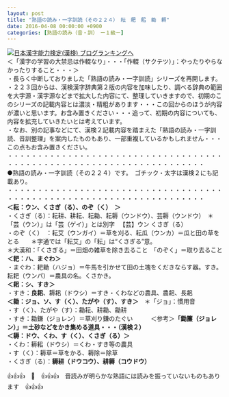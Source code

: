 ```yaml
---
layout: post
title: "熟語の読み・一字訓読（その２２４）　耘　耙　耜　耡　耨"
date: 2016-04-08 00:00:00 +0900
categories: [熟語の読み（音・訓）　ー１級－]
---
```


[![](/syuusyuu9701/assets/images/熟語の読み・一字訓読（その２２４）-耘-耙-耜-耡-耨-br_c_3028_1.gif)](http://blog.with2.net/link.php?1659096:3028 "日本漢字能力検定(漢検) ブログランキングへ")[日本漢字能力検定(漢検) ブログランキングへ](http://blog.with2.net/link.php?1659096:3028)  
＜「漢字の学習の大禁忌は作輟なり」・・・「作輟（サクテツ）」：やったりやらなかったりすること・・・＞  
・長らく中断しておりました「熟語の読み・一字訓読」シリーズを再開します。  
・２２３回からは、漢検漢字辞典第２版の内容を加味したり、調べる辞典の範囲を大字源・漢字源などまで拡大した内容にて、整理していきますので、初期のこのシリーズの記載内容とは濃淡・精粗があります・・・この回からのほうが内容が濃いと思います。お含み置きください・・・追って、初期の内容についても、内容を拡充していきたいとは考えています。  
・なお、別の記事などにて、漢検２記載内容を踏まえた「熟語の読み・一字訓読、音訓整理」を案内したものもあり、一部重複しているかもしれません・・・この点もお含み置きください。  
・・・・・・・・・・・・・・・・・・・・・・・・・・・・・・・・・・・・・・・・・・・・・・・・・・・・・・・・・・・・・・・・・・・・・  
●熟語の読み・一字訓読（その２２４）です。　ゴチック・太字は漢検２にも記載あり。  
・・・・・・・・・・・・・・・・・・・・・・・・・・・・・・・・・・・・・・・・・・・・・・・・・・・・・・・・・・・・・・・・・・・・・  
**＜耘：ウン、くさぎ（る）、のぞ（く）　＞**  
・くさぎ（る）：耘耕、耕耘、耘耡、耘耨（ウンドウ）、芸耨（ウンドウ）　＊「芸（ウン）」は「芸（ゲイ）」とは別字 　【芸】ウン くさぎ（る）  
・のぞ（く）　：耘艾（ウンガイ）＝草を刈る、耘瓜（ウンカ）＝瓜と田の草をとる　　＊字通では「耘艾」の「耘」は“くさぎる”意。  
＊大漢和：「くさぎる」＝田畑の雑草を除き去ること　「のぞく」＝取り去ること  
**＜耙：ハ、まぐわ＞**  
・まぐわ：耙耡（ハジョ）＝牛馬を引かせて田の土塊をくだきならす器。すき。耘耙（ウンパ）＝農具の名。くさかき。  
**＜耜：シ、すき＞**  
・すき：**良耜**、耨耜（ドウシ）＝すき・くわなどの農具、農耜、長耜  
**＜耡：ジョ、ソ、す（く）、たがや（す）、すき＞**　＊「ジョ」：慣用音  
・す（く）、たがや（す）：耡耘、耕耡、耡耕  
・すき：耡鎌（ジョレン）＝草刈り鎌のたぐい　　　＜参考＞**「鋤簾（ジョレン）」＝土砂などをかき集める道具・・・（漢検２）**  
**＜耨：ドウ、くわ、す（く）、くさぎ（る）＞**  
・くわ：耨耜（ドウシ）＝くわ・すき等の農具  
・す（く）：耨草＝草をかる、耨除＝除草  
・くさぎ（る）：**耨耕（ドウコウ）、耕耨（コウドウ）**  
  
👍👍👍　🐒　👍👍👍　音読みが明らかな熟語には読みを振っていないものもあります　👍👍👍  
  